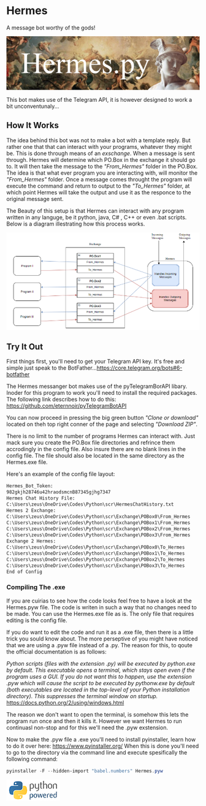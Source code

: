 # Hermes
A message bot worthy of the gods!

![](Images/HermesBanner.png)

This bot makes use of the Telegram API, it is however designed to work a bit unconventunaly...

## How It Works

The idea behind this bot was not to make a bot with a template reply. But rather one that that can interact with your programs, whatever they might be. This is done through means of an *exschange*. When a message is sent through. Hermes will determine which PO.Box in the exchange it should go to. It will then take the message to the *"From_Hermes"* folder in the PO.Box. The idea is that what ever program you are interacting with, will monitor the *"From_Hermes"* folder. Once a message comes throught the program will execute the command and return to output to the *"To_Hermes"* folder, at which point Hermes will take the output and use it as the responce to the original message sent.

The Beauty of this setup is that Hermes can interact with any program written in any languge, be it python, java, C# , C++ or even .bat scripts. Below is a diagram illestrating how this process works.

![](Images/Hermes_Workflow.png)

## Try It Out

First things first, you'll need to get your Telegram API key. It's free and simple just speak to the BotFather...https://core.telegram.org/bots#6-botfather

The Hermes messanger bot makes use of the pyTelegramBorAPI libary. Inoder for this program to work you'll need to install the required packages. The following link describes how to do this:   https://github.com/eternnoir/pyTelegramBotAPI

You can now proceed in pressing the big green button *"Clone or download"* located on theh top right conner of the page and selecting *"Download ZIP"*.

There is no limit to the number of programs Hermes can interact with. Just mack sure you create the PO.Box file directories and refrince them accrodingly in the config file. Also insure there are no blank lines in the config file. The file should also be located in the same directory as the Hermes.exe file. 

Here's an example of the config file layout:

```
Hermes_Bot_Token:
982gkjh28746u42hraodsmcnB87345gjhg7347
Hermes Chat History File:
C:\Users\zeus\OneDrive\Codes\Python\scr\HermesChatHistory.txt
Hermes 2 Exchange:
C:\Users\zeus\OneDrive\Codes\Python\scr\Exchange\POBox0\From_Hermes
C:\Users\zeus\OneDrive\Codes\Python\scr\Exchange\POBox1\From_Hermes
C:\Users\zeus\OneDrive\Codes\Python\scr\Exchange\POBox2\From_Hermes
C:\Users\zeus\OneDrive\Codes\Python\scr\Exchange\POBox3\From_Hermes
Exchange 2 Hermes:
C:\Users\zeus\OneDrive\Codes\Python\scr\Exchange\POBox0\To_Hermes
C:\Users\zeus\OneDrive\Codes\Python\scr\Exchange\POBox1\To_Hermes
C:\Users\zeus\OneDrive\Codes\Python\scr\Exchange\POBox2\To_Hermes
C:\Users\zeus\OneDrive\Codes\Python\scr\Exchange\POBox3\To_Hermes
End of Config
```


### Compiling The .exe ###

If you are cuirias to see how the code looks feel free to have a look at the Hermes.pyw file. The code is writen in such a way that no changes need to be made. You can use the Hermes.exe file as is. The only file that requires editing is the config file. 

If you do want to edit the code and run it as a .exe file, then there is a little trick you sould know about. The more perseptive of you might have noticed that we are using a .pyw file instead of a .py. The reason for this, to qoute the official documentation is as follows:

*Python scripts (files with the extension .py) will be executed by python.exe by default. This executable opens a terminal, which stays open even if the program uses a GUI. If you do not want this to happen, use the extension .pyw which will cause the script to be executed by pythonw.exe by default (both executables are located in the top-level of your Python installation directory). This suppresses the terminal window on startup.* https://docs.python.org/2/using/windows.html

The reason we don't want to open the terminal, is somehow this lets the program run once and then it kills it. However we want Hermes to run continuasl non-stop and for this we'll need the .pyw exstension.

Now to make the .pyw file a .exe you'll need to install pyinstaller, learn how to do it over here:  https://www.pyinstaller.org/
When this is done you'll need to go to the directory via the command line and execute spesifically the following command:

```powershell
pyinstaller -F --hidden-import "babel.numbers" Hermes.pyw
```




![](Images/pythonpoweredlengthgif.gif)
